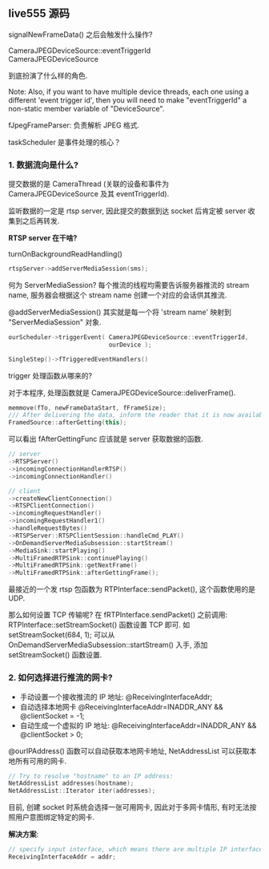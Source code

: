 ## live555 源码  

signalNewFrameData() 之后会触发什么操作?  

CameraJPEGDeviceSource::eventTriggerId  
CameraJPEGDeviceSource  

到底扮演了什么样的角色.   

Note: Also, if you want to have  multiple device threads, each one using a different 'event trigger id', then you will need to make "eventTriggerId" a non-static member variable of "DeviceSource".  

fJpegFrameParser: 负责解析 JPEG 格式. 

taskScheduler 是事件处理的核心？   

### 1. 数据流向是什么? 

提交数据的是 CameraThread (关联的设备和事件为 CameraJPEGDeviceSource 及其 eventTriggerId).  

监听数据的一定是 rtsp server, 因此提交的数据到达 socket 后肯定被 server 收集到之后再转发. 

**RTSP server 在干啥?**  

turnOnBackgroundReadHandling()  

```cpp
rtspServer->addServerMediaSession(sms);
```

何为 ServerMediaSession? 每个推流的线程均需要告诉服务器推流的 stream name, 服务器会根据这个 stream name 创建一个对应的会话供其推流.  

@addServerMediaSession() 其实就是每一个将 'stream name' 映射到 "ServerMediaSession" 对象.  

```cpp
ourScheduler->triggerEvent( CameraJPEGDeviceSource::eventTriggerId, 
                            ourDevice );

SingleStep()->fTriggeredEventHandlers()
```

trigger 处理函数从哪来的?   

对于本程序, 处理函数就是 CameraJPEGDeviceSource::deliverFrame().  

```cpp
memmove(fTo, newFrameDataStart, fFrameSize);
/// After delivering the data, inform the reader that it is now available:
FramedSource::afterGetting(this);
```

可以看出 fAfterGettingFunc 应该就是 server 获取数据的函数.  

```cpp
// server
->RTSPServer()
->incomingConnectionHandlerRTSP()
->incomingConnectionHandler()

// client 
->createNewClientConnection()
->RTSPClientConnection()
->incomingRequestHandler()
->incomingRequestHandler1()
->handleRequestBytes()
->RTSPServer::RTSPClientSession::handleCmd_PLAY()  
->OnDemandServerMediaSubsession::startStream()
->MediaSink::startPlaying()
->MultiFramedRTPSink::continuePlaying()
->MultiFramedRTPSink::getNextFrame()
->MultiFramedRTPSink::afterGettingFrame();
```
最接近的一个发 rtsp 包函数为 RTPInterface::sendPacket(), 这个函数使用的是 UDP.   

那么如何设置 TCP 传输呢? 在 fRTPInterface.sendPacket() 之前调用: RTPInterface::setStreamSocket() 函数设置 TCP 即可. 如 setStreamSocket(684, 1); 
可以从 OnDemandServerMediaSubsession::startStream() 入手, 添加 setStreamSocket() 函数设置.  

### 2. 如何选择进行推流的网卡?   

- 手动设置一个接收推流的 IP 地址: @ReceivingInterfaceAddr;  
- 自动选择本地网卡 @ReceivingInterfaceAddr=INADDR_ANY && @clientSocket = -1;  
- 自动生成一个虚拟的 IP 地址: @ReceivingInterfaceAddr=INADDR_ANY && @clientSocket > 0;  

@ourIPAddress() 函数可以自动获取本地网卡地址, NetAddressList 可以获取本地所有可用的网卡.  

```cpp
// Try to resolve "hostname" to an IP address:
NetAddressList addresses(hostname);
NetAddressList::Iterator iter(addresses);
```

目前, 创建 socket 时系统会选择一张可用网卡, 因此对于多网卡情形, 有时无法按照用户意图绑定特定的网卡.  

**解决方案**:  

```cpp
// specify input interface, which means there are multiple IP interfaces. 
ReceivingInterfaceAddr = addr;
```
